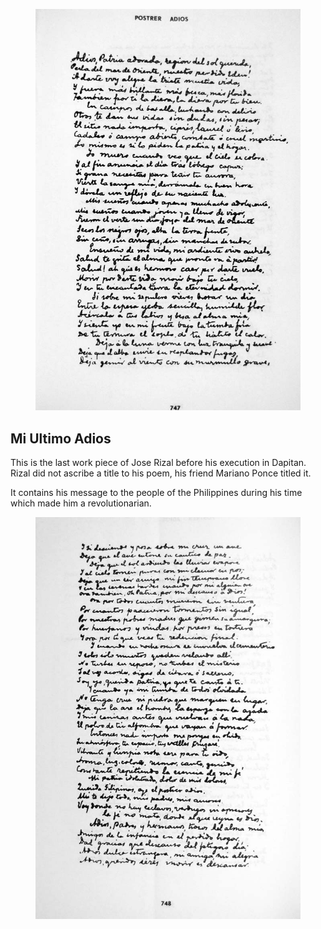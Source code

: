 <figure class="image">

![](/static/files/literatures/mi-ultimo-adios.jpg)

</figure>

## Mi Ultimo Adios

This is the last work piece of Jose Rizal before his execution in Dapitan. Rizal did not ascribe a title to his poem, his friend Mariano Ponce titled it.

It contains his message to the people of the Philippines during his time which made him a revolutionarian.

<figure class="image">

![](/static/files/literatures/mi-ultimo-adios2.jpg)

</figure>
